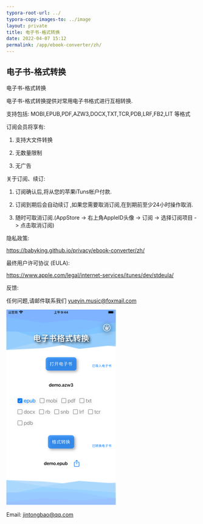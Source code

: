 ```yaml
---
typora-root-url: ../
typora-copy-images-to: ../image
layout: private
title: 电子书-格式转换
date: 2022-04-07 15:12
permalink: /app/ebook-converter/zh/
---
```


## 电子书-格式转换

电子书-格式转换  

电子书-格式转换提供对常用电子书格式进行互相转换.

支持包括: MOBI,EPUB,PDF,AZW3,DOCX,TXT,TCR,PDB,LRF,FB2,LIT 等格式

订阅会员将享有:

1. 支持大文件转换

2. 无数量限制

3. 无广告

关于订阅、续订:

1. 订阅确认后,将从您的苹果iTuns帐户付款.

2. 订阅到期后会自动续订 ,如果您需要取消订阅,在到期前至少24小时操作取消.

3. 随时可取消订阅.(AppStore ->  右上角AppleID头像 -> 订阅 -> 选择订阅项目 -> 点击取消订阅)

隐私政策:  

https://babyking.github.io/privacy/ebook-converter/zh/

最终用户许可协议 (EULA):

 https://www.apple.com/legal/internet-services/itunes/dev/stdeula/

反馈:

任何问题,请邮件联系我们  yueyin.music@foxmail.com



<img src="/image/Simulator Screen Shot - iPhone 8 Plus - 2022-11-14 at 09.44.56.png" alt="Simulator Screen Shot - iPhone 8 Plus - 2022-11-14 at 09.44.56" style="zoom:50%;" />

Email: <jintongbao@qq.com>




